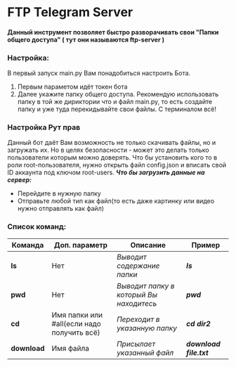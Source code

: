 # FTP Telegram Server

#### Данный инструмент позволяет быстро разворачивать свои "Папки общего доступа" ( тут они называются ftp-server )
### Настройка:
В первый запуск main.py Вам понадобиться настроить Бота.
1. Первым параметом идёт токен бота
2. Далее укажите папку общего доступа. Рекомендую использовать папку в той же дириктории что и файл main.py, то есть создайте папку и уже туда перекидывайте свои файлы.
С терминалом всё!
### Настройка Рут прав
Данный бот даёт Вам возможность не только скачивать файлы, но и загружать их. Но в целях безопасности - может это делать только пользователи которым можно доверять.
Что бы установить кого то в роли root-пользователя, нужно открыть файл config.json и вписать свой ID аккаунта под ключом root-users.
***Что бы загрузить данные на сервер:***
- Перейдите в нужную папку
- Отправьте любой тип как файл(то есть даже картинку или видео нужно отправлять как файл)

### Список команд:
|Команда|Доп. параметр|Описание|Пример|
|--|--|--|--|
|**ls**|Нет|*Выводит содержание папки*|***ls***|
|**pwd**|Нет|*Выводит папку в который Вы находитесь*|***pwd***|
|**cd**|Имя папки или #all(если надо получить всё)|*Переходит в указанную папку*|***cd dir2***|
|**download**|Имя файла|*Присылает указанный файл*|***download file.txt***|
